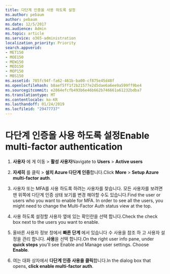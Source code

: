 ```yaml
---
title: 다단계 인증을 사용 하도록 설정
ms.author: pebaum
author: pebaum
ms.date: 12/5/2017
ms.audience: Admin
ms.topic: article
ms.service: o365-administration
localization_priority: Priority
search.appverid:
- MET150
- MOE150
- MEW150
- MED150
- MOP150
- MBS150
ms.assetid: 785fc94f-fa62-461b-ba00-cf875e45d48f
ms.openlocfilehash: b8aef5ff1f2b21577e2d5dae6a6ee9a599ff9be4
ms.sourcegitcommit: e2864efcfb493b6e46b662b746661a61232bdba7
ms.translationtype: MT
ms.contentlocale: ko-KR
ms.lasthandoff: 01/24/2019
ms.locfileid: "29477737"
---
```

# <a name="enable-multi-factor-authentication"></a><span data-ttu-id="aef69-102">다단계 인증을 사용 하도록 설정</span><span class="sxs-lookup"><span data-stu-id="aef69-102">Enable multi-factor authentication</span></span>

1. <span data-ttu-id="aef69-103">**사용자** 에 게 이동 \> **활성 사용자**</span><span class="sxs-lookup"><span data-stu-id="aef69-103">Navigate to **Users** \> **Active users**</span></span>
    
2. <span data-ttu-id="aef69-104">**자세히** 를 클릭 \> **설치 Azure 다단계 인증**합니다.</span><span class="sxs-lookup"><span data-stu-id="aef69-104">Click **More** \> **Setup Azure multi-factor auth**.</span></span> 
    
3. <span data-ttu-id="aef69-p101">사용자 또는 MFA를 사용 하도록 하려는 사용자를 찾습니다. 모든 사용자를 보려면 맨 위쪽에 다단계 인증 상태 보기를 변경 해야할 수도 있습니다.</span><span class="sxs-lookup"><span data-stu-id="aef69-p101">Find the user or users who you want to enable for MFA. In order to see all the users, you might need to change the Multi-Factor Auth status view at the top.</span></span>
    
4. <span data-ttu-id="aef69-107">사용 하도록 설정할 사용자 옆에 있는 확인란을 선택 합니다.</span><span class="sxs-lookup"><span data-stu-id="aef69-107">Check the check box next to the users you want to enable.</span></span>
    
5.  <span data-ttu-id="aef69-p102">올바른 사용자 정보 창에서 **빠른 단계** 에서 있습니다 수 사용을 참조 하 고 사용자 설정을 관리 합니다. **사용**을 선택 합니다.</span><span class="sxs-lookup"><span data-stu-id="aef69-p102">On the right user info pane, under **quick steps** you'll see Enable and Manage user settings. Choose **Enable**.</span></span> 
    
6. <span data-ttu-id="aef69-110">여는 대화 상자에서 **다단계 인증 사용을 클릭**합니다.</span><span class="sxs-lookup"><span data-stu-id="aef69-110">In the dialog box that opens, **click enable multi-factor auth**.</span></span> 
    

